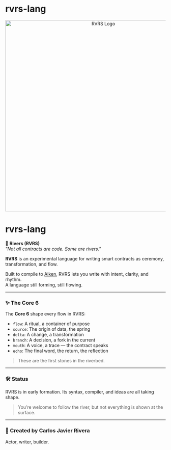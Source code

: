 # rvrs-lang

<p align="center">
  <img src="https://raw.githubusercontent.com/CarlosJRivera/rvrs-lang/main/assets/rvrs-logo-clean.jpg" alt="RVRS Logo" width="600"/>
</p>

# rvrs-lang

🌊 **Rivers (RVRS)**  
*"Not all contracts are code. Some are rivers."*

**RVRS** is an experimental language for writing smart contracts as ceremony, transformation, and flow.

Built to compile to [Aiken](https://aiken-lang.org), RVRS lets you write with intent, clarity, and rhythm.  
A language still forming, still flowing.

---

### ✨ The Core 6

The **Core 6** shape every flow in RVRS:

- `flow`: A ritual, a container of purpose  
- `source`: The origin of data, the spring  
- `delta`: A change, a transformation  
- `branch`: A decision, a fork in the current  
- `mouth`: A voice, a trace — the contract speaks  
- `echo`: The final word, the return, the reflection  

> These are the first stones in the riverbed.

---

### 🛠️ Status

RVRS is in early formation. Its syntax, compiler, and ideas are all taking shape.

> You’re welcome to follow the river, but not everything is shown at the surface.

---

### 👤 Created by Carlos Javier Rivera

Actor, writer, builder.
